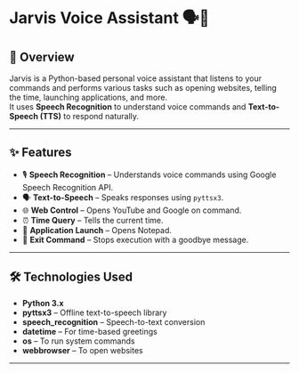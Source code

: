 # Jarvis Voice Assistant 🗣️🤖

## 📌 Overview
Jarvis is a Python-based personal voice assistant that listens to your commands and performs various tasks such as opening websites, telling the time, launching applications, and more.  
It uses **Speech Recognition** to understand voice commands and **Text-to-Speech (TTS)** to respond naturally.

---

## ✨ Features
- 🎙️ **Speech Recognition** – Understands voice commands using Google Speech Recognition API.
- 🗣️ **Text-to-Speech** – Speaks responses using `pyttsx3`.
- 🌐 **Web Control** – Opens YouTube and Google on command.
- ⏰ **Time Query** – Tells the current time.
- 📝 **Application Launch** – Opens Notepad.
- 🚪 **Exit Command** – Stops execution with a goodbye message.

---

## 🛠️ Technologies Used
- **Python 3.x**
- **pyttsx3** – Offline text-to-speech library
- **speech_recognition** – Speech-to-text conversion
- **datetime** – For time-based greetings
- **os** – To run system commands
- **webbrowser** – To open websites

---




